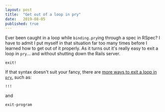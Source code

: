 ```yaml
---
layout: post
title:  "Get out of a loop in pry"
date:   2019-08-05
published: true
---
```


Ever been caught in a loop while `binding.pry`ing through a spec in RSpec? I have to admit I put myself in that situation far too many times before I learned how to get out of it properly. As it turns out it's really easy to exit a loop in `pry`... and without shutting down the Rails server.

```
exit!
```

If that syntax doesn't suit your fancy, there are [more ways to exit a loop in `pry`](https://github.com/pry/pry/wiki/State-navigation#exit-the-program-completely), such as:

```
!!!
```
and
```
exit-program
```
